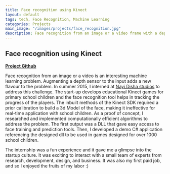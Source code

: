 ```yaml
---
title: Face recognition using Kinect
layout: default
tags: tech, Face Recognition, Machine Learning
categories: Projects
main_image: "/images/projects/face_recognition.jpg"
description: Face recognition from an image or a video frame with a depth sensor adds a new flavor to the machine learning problem.
---
```


## Face recognition using Kinect
[**Project Github**](https://github.com/Shreyanand/KinectFaceRecognition)

Face recognition from an image or a video is an interesting machine learning problem. Augmenting a depth sensor to the input adds a new flavour to the problem. In summer 2015, I interned at [Nayi Disha studios](http://nayidishastudios.com/) to address this challenge. The start-up develops educational Kinect games for primary school children and the face recognition tool helps in tracking the progress of the players. The inbuilt methods of the Kinect SDK required a prior calibration to build a 3d Model of the face, making it ineffective for real-time application with school children. As a proof of concept, I researched and implemented computationally efficient algorithms to address the problem. The first output was a DLL that gave easy access to face training and prediction tools. Then, I developed a demo C# application referencing the designed dll to be used in games designed for over 1000 school children.

The internship was a fun experience and it gave me a glimpse into the startup culture. It was exciting to interact with a small team of experts from research, development, design, and business. It was also my first paid job, and so I enjoyed the fruits of my labor :)
